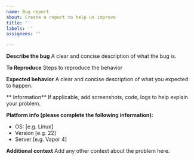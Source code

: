 ```yaml
---
name: Bug report
about: Create a report to help us improve
title: ''
labels: ''
assignees: ''

---
```


**Describe the bug**
A clear and concise description of what the bug is.

**To Reproduce**
Steps to reproduce the behavior

**Expected behavior**
A clear and concise description of what you expected to happen.

** Information**
If applicable, add screenshots, code, logs to help explain your problem.

**Platform info (please complete the following information):**
 - OS: [e.g. Linux]
 - Version [e.g. 22]
 - Server [e.g. Vapor 4]

**Additional context**
Add any other context about the problem here.
